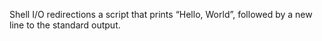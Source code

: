 Shell I/O redirections
 a script that prints “Hello, World”, followed by a new line to the standard output.
